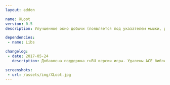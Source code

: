 ```yaml
---
layout: addon

name: XLoot
version: 0.5
description: Улучшенное окно добычи (появляется под указателем мышки, растягивается).

dependencies:
 - name: Libs

changelog:
 - date: 2017-05-24
   description: Добавлена поддержка ruRU версии игры. Удалены ACE библиотеки. Добавлена зависимость от !Libs.

screenshots:
 - url: /assets/img/XLoot.jpg
---
```


